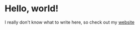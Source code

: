 # Hello, world!

I really don't know what to write here, so check out my [website](https://mariomerlo.me)
